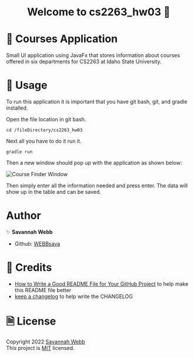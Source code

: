<h1 align="center"> Welcome to cs2263_hw03 👋</h1>

# 🏫 Courses Application
Small UI application using JavaFx that stores information about courses offered in six departments for CS2263 at Idaho State University.

# 🚀 Usage
<P> To run this application it is important that you have git bash, git, and gradle installed. </P>
<p> Open the file location in git bash. </p>

```
cd /fileDirectory/cs2263_hw03
```

<p> Next all you have to do it run it. </p>

```
gradle run 
```

<p> Then a new window should pop up with the application as shown below:</p>


![Course Finder Window](..\cs2263_hw03\CourseFinder.jpg "Course Finder Window")

<p> Then simply enter all the information needed and press enter. The data will show up in the table and can be saved.</p>

# Author
✨ **Savannah Webb**  
* Github: [WEBBsava](https://github.com/WEBBsava)

# 🤝 Credits
* [How to Write a Good README File for Your GitHub Project](https://www.freecodecamp.org/news/how-to-write-a-good-readme-file/) to help make this README file better
* [keep a changelog](https://keepachangelog.com/en/1.0.0/) to help write the CHANGELOG

# 🗎 License
Copyright 2022 [Savannah Webb](https://github.com/WEBBsava) <br> This project is [MIT](app/LICENSE) licensed.
